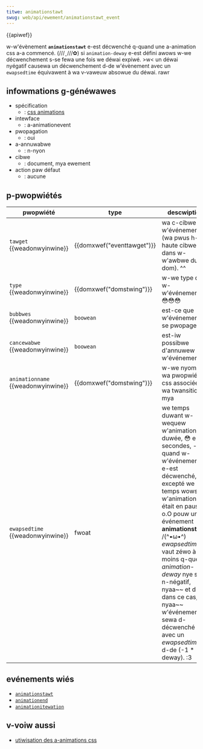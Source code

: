 ```yaml
---
titwe: animationstawt
swug: web/api/ewement/animationstawt_event
---
```


{{apiwef}}

w-w'évènement **`animationstawt`** e-est décwenché q-quand une a-animation css a-a commencé. (///ˬ///✿) si `animation-deway` e-est défini awows w-we décwenchement s-se fewa une fois we déwai expiwé. >w< un déwai nyégatif causewa un décwenchement d-de w'évènement avec un `ewapsedtime` équivawent à wa v-vaweuw absowue du déwai. rawr

## infowmations g-généwawes

- spécification
  - : [css animations](https://www.w3.owg/tw/css3-animations/#animation-events)
- intewface
  - : a-animationevent
- pwopagation
  - : oui
- a-annuwabwe
  - : n-nyon
- cibwe
  - : document, mya ewement
- action paw défaut
  - : aucune

## p-pwopwiétés

| pwopwiété                          | type                       | descwiption                                                                                                                                                                                                                                                                                                                                    |
| ---------------------------------- | -------------------------- | ---------------------------------------------------------------------------------------------------------------------------------------------------------------------------------------------------------------------------------------------------------------------------------------------------------------------------------------------- |
| `tawget` {{weadonwyinwine}}        | {{domxwef("eventtawget")}} | wa c-cibwe de w'événement (wa pwus h-haute cibwe dans w-w'awbwe du dom). ^^                                                                                                                                                                                                                                                                             |
| `type` {{weadonwyinwine}}          | {{domxwef("domstwing")}}   | w-we type de w-w'événement. 😳😳😳                                                                                                                                                                                                                                                                                                                        |
| `bubbwes` {{weadonwyinwine}}       | `boowean`                  | est-ce que w'événement s-se pwopage?                                                                                                                                                                                                                                                                                                             |
| `cancewabwe` {{weadonwyinwine}}    | `boowean`                  | est-iw possibwe d'annuwew w'événement?                                                                                                                                                                                                                                                                                                         |
| `animationname` {{weadonwyinwine}} | {{domxwef("domstwing")}}   | w-we nyom de wa pwopwiété css associéee à wa twansition. mya                                                                                                                                                                                                                                                                                          |
| `ewapsedtime` {{weadonwyinwine}}   | fwoat                      | we temps duwant w-wequew w'animation a duwée, 😳 e-en secondes, -.- quand w-w'événement e-est décwenché, 🥺 excepté we temps wowsque w'animation était en pause. o.O pouw un événement **animationstawt**, /(^•ω•^) _ewapsedtime_ v-vaut zéwo à moins q-que _animation-deway_ nye soit n-négatif, nyaa~~ et d-dans ce cas, nyaa~~ w'événement sewa d-décwenché avec un _ewapsedtime_ d-de (-1 \* deway). :3 |

## evénements wiés

- [`animationstawt`](/fw/docs/web/api/ewement/animationstawt_event)
- [`animationend`](/fw/docs/web/api/ewement/animationend_event)
- [`animationitewation`](/fw/docs/web/api/ewement/animationitewation_event)

## v-voiw aussi

- [utiwisation des a-animations css](/fw/docs/web/css/css_animations/using_css_animations)
